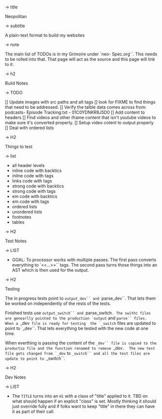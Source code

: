 -> title 

Neopolitan

-> subtitle 

A plain-text format to build my websites

-> note

The main list of TODOs is in my Grimoire
under `neo- Spec.org``. This needs to be
rolled into that. That page will act
as the source and this page will link to
it. 


-> h2

Build Notes

-> TODO

[] Update images with src paths and alt tags
[] look for FIXME to find things that need
to be addressed. 
[] Verify the talble data comes across from: 
podcasts- Episode Tracking.txt - 01C0YDNKR8J5D0
[] Add content to headers
[] Find videos and other iframe content that isn't
youtube videos to make sure it's converted properly. 
[] Setup video cotent to output properly
[] Deal with ordered lists



-> H2

Things to test

-> list

- all header levels
- inline code with backtics
- inilne code with tags
- links code with tags
- strong code with backtics
- strong code with tags
- em code with backtics
- em code with tags
- ordered lists
- unordered lists
- footnotes
- tables







-> H2

Test Notes

-> LIST

- GOAL: To processor works with multiple
passes. The first pass converts everything
to `<<...>>`` tags. The second pass turns
those things into an AST which is then 
used for the output. 






-> H2

Testing

The in progress tests point to `output_dev``
and `parse_dev``. That lets them be worked
on independently of the rests of the tests. 

Finished tests use `output_switch`` and
`parse_switch``. The swithc files are genearlly
pointed to the production `output`` and `parse``
files. When a `_dev`` file is ready for testing 
the `_switch`` files are updated to point to 
`_dev``. That lets everything be tested with 
the new code at one time. 

When everthing is passing the content of the
`_dev`` file is copied to the productio file
and the function renamed to remove `_dev``. 
The new test file gets changed from `_dev`` 
to `_switch`` and all the test files are 
update to point to `_switch``. 



-> H2

Dev Notes

-> LIST 

- The `TITLE` turns into an `H1` with a 
class of "title" applied to it. TBD on 
what should happen if an explicit "class"
is set. Mostly thinking it should just 
override fully and if folks want to keep
"title" in there they can have it as 
part of their call. 
